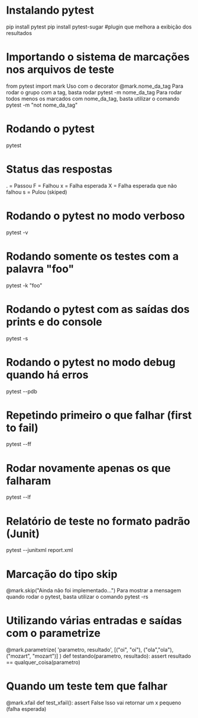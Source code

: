 # Instalando pytest
pip install pytest
pip install pytest-sugar #plugin que melhora a exibição dos resultados

# Importando o sistema de marcações nos arquivos de teste
from pytest import mark
Uso com o decorator @mark.nome_da_tag
Para rodar o grupo com a tag, basta rodar pytest -m nome_da_tag
Para rodar todos menos os marcados com nome_da_tag, basta utilizar o comando pytest -m "not nome_da_tag"

# Rodando o pytest
pytest

# Status das respostas
. = Passou
F = Falhou
x = Falha esperada
X = Falha esperada que não falhou
s = Pulou (skiped)

# Rodando o pytest no modo verboso
pytest -v

# Rodando somente os testes com  a palavra "foo"
pytest -k "foo"

# Rodando o pytest com as saídas dos prints e do console
pytest -s

# Rodando o pytest no modo debug quando há erros
pytest --pdb

# Repetindo primeiro o que falhar (first to fail)
pytest --ff

# Rodar novamente apenas os que falharam
pytest --lf

# Relatório de teste no formato padrão (Junit)
pytest --junitxml report.xml

# Marcação do tipo skip
@mark.skip("Ainda não foi implementado...")
Para mostrar a mensagem quando rodar o pytest, basta utilizar o comando pytest -rs

# Utilizando várias entradas e saídas com o parametrize
@mark.parametrize(
    'parametro, resultado',
    [("oi", "oi"), ("ola","ola"), ("mozart", "mozart")]
)
def testando(parametro, resultado):
    assert resultado == qualquer_coisa(parametro)

# Quando um teste tem que falhar
@mark.xfail
def test_xfail():
    assert False
Isso vai retornar um x pequeno (falha esperada)


